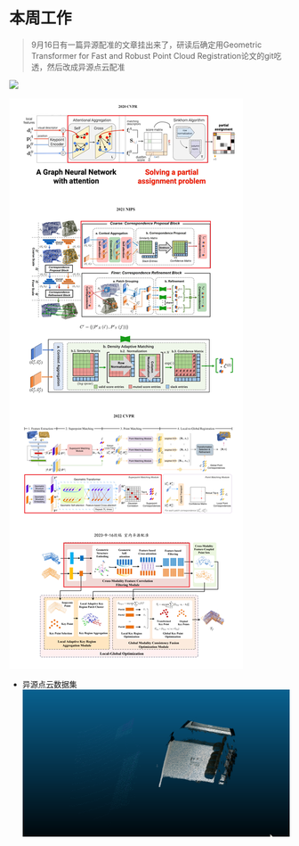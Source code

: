 # 本周工作
> 9月16日有一篇异源配准的文章挂出来了，研读后确定用Geometric Transformer for Fast and Robust Point Cloud Registration论文的git吃透，然后改成异源点云配准

![](https://github.com/Darren-pty/Research/blob/main/Learning%20of%20way/Semester/picture/gif/13.gif)

![](https://github.com/Darren-pty/Research/blob/main/Learning%20of%20way/Semester/picture/104.png)


- 异源点云数据集
![](https://github.com/Darren-pty/Research/blob/main/Learning%20of%20way/Semester/picture/gif/12.gif)
